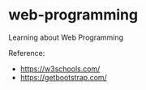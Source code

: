 # web-programming
Learning about Web Programming

Reference:
- https://w3schools.com/
- https://getbootstrap.com/